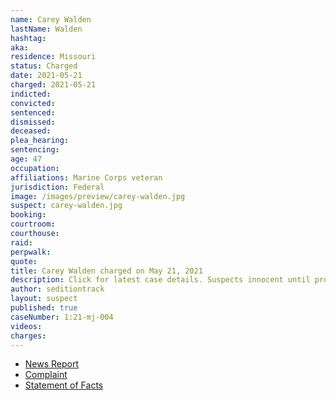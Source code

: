 ```yaml
---
name: Carey Walden
lastName: Walden
hashtag:
aka:
residence: Missouri
status: Charged
date: 2021-05-21
charged: 2021-05-21
indicted:
convicted: 
sentenced: 
dismissed: 
deceased:
plea_hearing:
sentencing:
age: 47
occupation:
affiliations: Marine Corps veteran
jurisdiction: Federal
image: /images/preview/carey-walden.jpg
suspect: carey-walden.jpg
booking:
courtroom:
courthouse:
raid:
perpwalk:
quote:
title: Carey Walden charged on May 21, 2021
description: Click for latest case details. Suspects innocent until proven guilty.
author: seditiontrack
layout: suspect
published: true
caseNumber: 1:21-mj-004
videos:
charges:
---
```

- [News Report](https://www.kansascity.com/news/local/crime/article251913838.html)
- [Complaint](https://www.justice.gov/usao-dc/case-multi-defendant/file/1401806/download)
- [Statement of Facts](https://www.justice.gov/usao-dc/case-multi-defendant/file/1401811/download)
